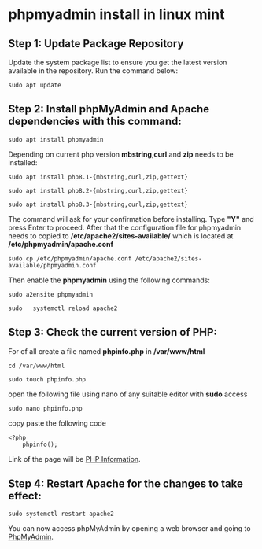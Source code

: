 # phpmyadmin install in linux mint

## Step 1: Update Package Repository
Update the system package list to ensure you get the latest version available in the repository. Run the command below:

```
sudo apt update
```
## Step 2: Install phpMyAdmin and Apache dependencies with this command:

```
sudo apt install phpmyadmin
```
Depending on current php version **mbstring**,**curl** and **zip** needs to be installed:
```
sudo apt install php8.1-{mbstring,curl,zip,gettext}
```
```
sudo apt install php8.2-{mbstring,curl,zip,gettext}
```
```
sudo apt install php8.3-{mbstring,curl,zip,gettext}
```
The command will ask for your confirmation before installing. Type **"Y"** and press Enter to proceed.
After that the configuration file for phpmyadmin needs to copied to **/etc/apache2/sites-available/**
which is located at **/etc/phpmyadmin/apache.conf**

```
sudo cp /etc/phpmyadmin/apache.conf /etc/apache2/sites-available/phpmyadmin.conf
```

Then enable the **phpmyadmin** using the following commands:

```
sudo a2ensite phpmyadmin
```

```
sudo   systemctl reload apache2
```
## Step 3: Check the current version of PHP:

For of all create a file named **phpinfo.php** in **/var/www/html**

```
cd /var/www/html
```

```
sudo touch phpinfo.php
```
open the following file using nano of any suitable editor with **sudo** access
```
sudo nano phpinfo.php
```
copy paste the following code
```
<?php
    phpinfo();
```

Link of the page will be [PHP Information](http://localhost/phpinfo.php).

## Step 4: Restart Apache for the changes to take effect:

```
sudo systemctl restart apache2
```

You can now access phpMyAdmin by opening a web browser and going to [PhpMyAdmin](http://localhost/phpmyadmin).

